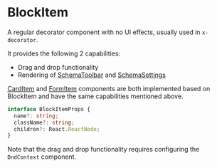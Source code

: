 # BlockItem

A regular decorator component with no UI effects, usually used in `x-decorator`.

It provides the following 2 capabilities:

- Drag and drop functionality
- Rendering of [SchemaToolbar](/core/ui-schema/schema-toolbar) and [SchemaSettings](/core/ui-schema/schema-settings)

[CardItem](/components/card-item) and [FormItem](/components/form-item) components are both implemented based on BlockItem and have the same capabilities mentioned above.

```ts
interface BlockItemProps {
  name?: string;
  className?: string;
  children?: React.ReactNode;
}
```

Note that the drag and drop functionality requires configuring the `DndContext` component.

<code src="./demos/new-demos/basic.tsx"></code>
